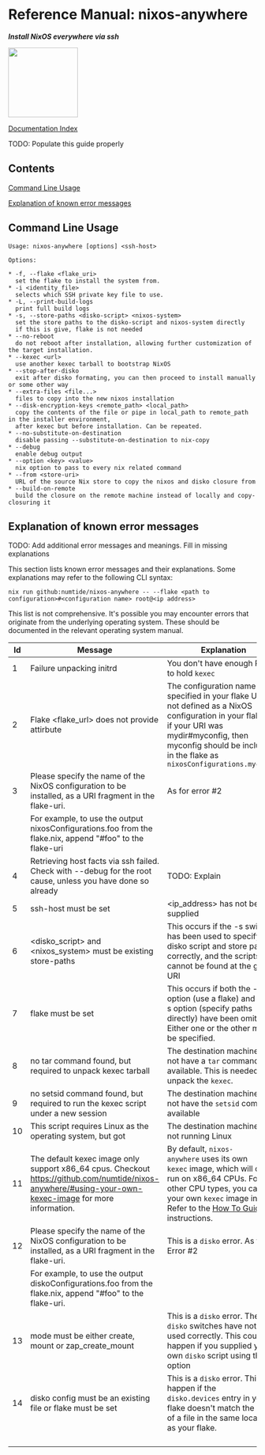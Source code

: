 # Reference Manual: nixos-anywhere

**_Install NixOS everywhere via ssh_**

<img title="" src="https://raw.githubusercontent.com/numtide/nixos-anywhere/main/docs/logo.png" alt="" width="141">

[Documentation Index](./INDEX.md)

TODO: Populate this guide properly

## Contents

[Command Line Usage](#command-line-usage)

[Explanation of known error messages](#explanation-of-known-error-messages)

## Command Line Usage

<!-- `$ bash ./src/nixos-anywhere.sh --help` -->

```
Usage: nixos-anywhere [options] <ssh-host>

Options:

* -f, --flake <flake_uri>
  set the flake to install the system from.
* -i <identity_file>
  selects which SSH private key file to use.
* -L, --print-build-logs
  print full build logs
* -s, --store-paths <disko-script> <nixos-system>
  set the store paths to the disko-script and nixos-system directly
  if this is give, flake is not needed
* --no-reboot
  do not reboot after installation, allowing further customization of the target installation.
* --kexec <url>
  use another kexec tarball to bootstrap NixOS
* --stop-after-disko
  exit after disko formating, you can then proceed to install manually or some other way
* --extra-files <file...>
  files to copy into the new nixos installation
* --disk-encryption-keys <remote_path> <local_path>
  copy the contents of the file or pipe in local_path to remote_path in the installer environment,
  after kexec but before installation. Can be repeated.
* --no-substitute-on-destination
  disable passing --substitute-on-destination to nix-copy
* --debug
  enable debug output
* --option <key> <value>
  nix option to pass to every nix related command
* --from <store-uri>
  URL of the source Nix store to copy the nixos and disko closure from
* --build-on-remote
  build the closure on the remote machine instead of locally and copy-closuring it
```

## Explanation of known error messages

TODO: Add additional error messages and meanings. Fill in missing explanations

This section lists known error messages and their explanations. Some
explanations may refer to the following CLI syntax:

`nix run github:numtide/nixos-anywhere -- --flake <path to configuration>#<configuration name> root@<ip address>`

This list is not comprehensive. It's possible you may encounter errors that
originate from the underlying operating system. These should be documented in
the relevant operating system manual.

| Id | Message                                                                                                                                                | Explanation                                                                                                                                                                                                                                      |
| -- | ------------------------------------------------------------------------------------------------------------------------------------------------------ | ------------------------------------------------------------------------------------------------------------------------------------------------------------------------------------------------------------------------------------------------ |
| 1  | Failure unpacking initrd                                                                                                                               | You don't have enough RAM to hold `kexec`                                                                                                                                                                                                        |
| 2  | Flake <flake_url> does not provide attirbute                                                                                                           | The configuration name you specified in your flake URI is not defined as a NixOS configuration in your flake eg if your URI was mydir#myconfig, then myconfig should be included in the flake as `nixosConfigurations.myconfig`                  |
| 3  | Please specify the name of the NixOS configuration to be installed, as a URI fragment in the flake-uri.                                                | As for error #2                                                                                                                                                                                                                                  |
|    | For example, to use the output nixosConfigurations.foo from the flake.nix, append "#foo" to the flake-uri                                              |                                                                                                                                                                                                                                                  |
| 4  | Retrieving host facts via ssh failed. Check with --debug for the root cause, unless you have done so already                                           | TODO: Explain                                                                                                                                                                                                                                    |
| 5  | ssh-host must be set                                                                                                                                   | <ip_address> has not been supplied                                                                                                                                                                                                               |
| 6  | <disko_script> and <nixos_system> must be existing store-paths                                                                                         | This occurs if the -s switch has been used to specify the disko script and store path correctly, and the scripts cannot be found at the given URI                                                                                                |
| 7  | flake must be set                                                                                                                                      | This occurs if both the -flake option (use a flake) and the -s option (specify paths directly) have been omitted. Either one or the other must be specified.                                                                                     |
| 8  | no tar command found, but required to unpack kexec tarball                                                                                             | The destination machine does not have a `tar` command available. This is needed to unpack the `kexec`.                                                                                                                                           |
| 9  | no setsid command found, but required to run the kexec script under a new session                                                                      | The destination machine does not have the `setsid` command available                                                                                                                                                                             |
| 10 | This script requires Linux as the operating system, but got <operating system>                                                                         | The destination machine is not running Linux                                                                                                                                                                                                     |
| 11 | The default kexec image only support x86_64 cpus. Checkout https://github.com/numtide/nixos-anywhere/#using-your-own-kexec-image for more information. | By default, `nixos-anywhere` uses its own `kexec` image, which will only run on x86_64 CPUs. For other CPU types, you can use your own `kexec` image instead. Refer to the [How To Guide](./howtos#using-your-own-kexec-image) for instructions. |
| 12 | Please specify the name of the NixOS configuration to be installed, as a URI fragment in the flake-uri.                                                | This is a `disko` error. As for Error #2                                                                                                                                                                                                         |
|    | For example, to use the output diskoConfigurations.foo from the flake.nix, append \"#foo\" to the flake-uri.                                           |                                                                                                                                                                                                                                                  |
| 13 | mode must be either create, mount or zap_create_mount                                                                                                  | This is a `disko` error. The `disko` switches have not been used correctly. This could happen if you supplied your own `disko` script using the -s option                                                                                        |
| 14 | disko config must be an existing file or flake must be set                                                                                             | This is a `disko` error. This will happen if the `disko.devices` entry in your flake doesn't match the name of a file in the same location as your flake.                                                                                        |
|    |                                                                                                                                                        |                                                                                                                                                                                                                                                  |
|    |                                                                                                                                                        |                                                                                                                                                                                                                                                  |
|    |                                                                                                                                                        |                                                                                                                                                                                                                                                  |
|    |                                                                                                                                                        |                                                                                                                                                                                                                                                  |
